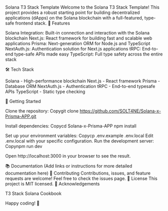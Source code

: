 Solana T3 Stack Template
Welcome to the Solana T3 Stack Template! This project provides a robust starting point for building decentralized applications (dApps) on the Solana blockchain with a full-featured, type-safe frontend stack.
🚀 Features

Solana Integration: Built-in connection and interaction with the Solana blockchain
Next.js: React framework for building fast and scalable web applications
Prisma: Next-generation ORM for Node.js and TypeScript
NextAuth.js: Authentication solution for Next.js applications
tRPC: End-to-end type-safe APIs made easy
TypeScript: Full type safety across the entire stack

🛠 Tech Stack

Solana - High-performance blockchain
Next.js - React framework
Prisma - Database ORM
NextAuth.js - Authentication
tRPC - End-to-end typesafe APIs
TypeScript - Static type checking

🚦 Getting Started

Clone the repository:
Copygit clone https://github.com/SOLT4NE/Solana-x-Prisma-APP.git

Install dependencies:
Copycd Solana-x-Prisma-APP
npm install

Set up your environment variables:
Copycp .env.example .env.local
Edit .env.local with your specific configuration.
Run the development server:
Copynpm run dev

Open http://localhost:3000 in your browser to see the result.

📚 Documentation
(Add links or instructions for more detailed documentation here)
🤝 Contributing
Contributions, issues, and feature requests are welcome! Feel free to check the issues page.
📝 License
This project is MIT licensed.
🙏 Acknowledgements

T3 Stack
Solana Cookbook


Happy coding! 🎉
